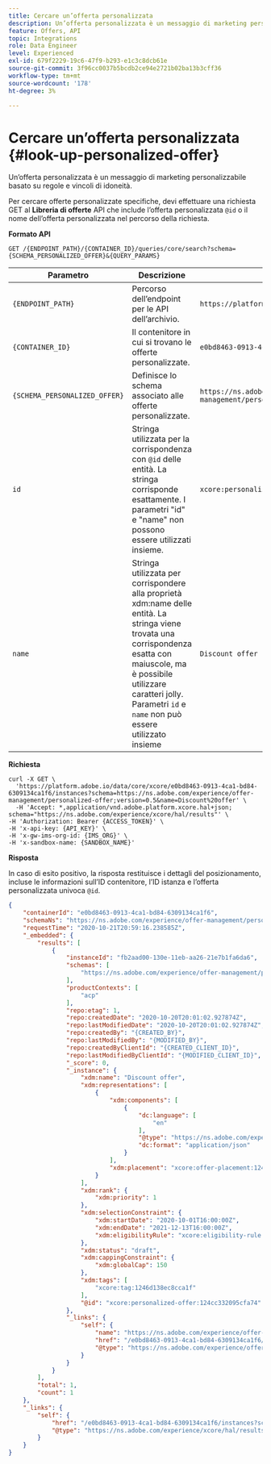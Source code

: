 ```yaml
---
title: Cercare un’offerta personalizzata
description: Un’offerta personalizzata è un messaggio di marketing personalizzabile basato su regole e vincoli di idoneità.
feature: Offers, API
topic: Integrations
role: Data Engineer
level: Experienced
exl-id: 679f2229-19c6-47f9-b293-e1c3c8dcb61e
source-git-commit: 3f96cc0037b5bcdb2ce94e2721b02ba13b3cff36
workflow-type: tm+mt
source-wordcount: '178'
ht-degree: 3%

---
```


# Cercare un’offerta personalizzata {#look-up-personalized-offer}

Un’offerta personalizzata è un messaggio di marketing personalizzabile basato su regole e vincoli di idoneità.

Per cercare offerte personalizzate specifiche, devi effettuare una richiesta GET al **Libreria di offerte** API che include l’offerta personalizzata `@id` o il nome dell’offerta personalizzata nel percorso della richiesta.

**Formato API**

```http
GET /{ENDPOINT_PATH}/{CONTAINER_ID}/queries/core/search?schema={SCHEMA_PERSONALIZED_OFFER}&{QUERY_PARAMS}
```

| Parametro | Descrizione | Esempio |
| --------- | ----------- | ------- |
| `{ENDPOINT_PATH}` | Percorso dell’endpoint per le API dell’archivio. | `https://platform.adobe.io/data/core/xcore/` |
| `{CONTAINER_ID}` | Il contenitore in cui si trovano le offerte personalizzate. | `e0bd8463-0913-4ca1-bd84-6309134ca1f6` |
| `{SCHEMA_PERSONALIZED_OFFER}` | Definisce lo schema associato alle offerte personalizzate. | `https://ns.adobe.com/experience/offer-management/personalized-offer;version=0.5` |
| `id` | Stringa utilizzata per la corrispondenza con `@id` delle entità. La stringa corrisponde esattamente. I parametri &quot;id&quot; e &quot;name&quot; non possono essere utilizzati insieme. | `xcore:personalized-offer:124cc332095cfa74` |
| `name` | Stringa utilizzata per corrispondere alla proprietà xdm:name delle entità. La stringa viene trovata una corrispondenza esatta con maiuscole, ma è possibile utilizzare caratteri jolly. Parametri `id` e `name` non può essere utilizzato insieme | `Discount offer` |

**Richiesta**

```shell
curl -X GET \
  'https://platform.adobe.io/data/core/xcore/e0bd8463-0913-4ca1-bd84-6309134ca1f6/instances?schema=https://ns.adobe.com/experience/offer-management/personalized-offer;version=0.5&name=Discount%20offer' \
  -H 'Accept: *,application/vnd.adobe.platform.xcore.hal+json; schema="https://ns.adobe.com/experience/xcore/hal/results"' \
-H 'Authorization: Bearer {ACCESS_TOKEN}' \
-H 'x-api-key: {API_KEY}' \
-H 'x-gw-ims-org-id: {IMS_ORG}' \
-H 'x-sandbox-name: {SANDBOX_NAME}'
```

**Risposta**

In caso di esito positivo, la risposta restituisce i dettagli del posizionamento, incluse le informazioni sull’ID contenitore, l’ID istanza e l’offerta personalizzata univoca `@id`.

```json
{
    "containerId": "e0bd8463-0913-4ca1-bd84-6309134ca1f6",
    "schemaNs": "https://ns.adobe.com/experience/offer-management/personalized-offer;version=0.5",
    "requestTime": "2020-10-21T20:59:16.238585Z",
    "_embedded": {
        "results": [
            {
                "instanceId": "fb2aad00-130e-11eb-aa26-21e7b1fa6da6",
                "schemas": [
                    "https://ns.adobe.com/experience/offer-management/personalized-offer;version=0.5"
                ],
                "productContexts": [
                    "acp"
                ],
                "repo:etag": 1,
                "repo:createdDate": "2020-10-20T20:01:02.927874Z",
                "repo:lastModifiedDate": "2020-10-20T20:01:02.927874Z",
                "repo:createdBy": "{CREATED_BY}",
                "repo:lastModifiedBy": "{MODIFIED_BY}",
                "repo:createdByClientId": "{CREATED_CLIENT_ID}",
                "repo:lastModifiedByClientId": "{MODIFIED_CLIENT_ID}",
                "_score": 0,
                "_instance": {
                    "xdm:name": "Discount offer",
                    "xdm:representations": [
                        {
                            "xdm:components": [
                                {
                                    "dc:language": [
                                        "en"
                                    ],
                                    "@type": "https://ns.adobe.com/experience/offer-management/content-component-json",
                                    "dc:format": "application/json"
                                }
                            ],
                            "xdm:placement": "xcore:offer-placement:12428d436d87dc84"
                        }
                    ],
                    "xdm:rank": {
                        "xdm:priority": 1
                    },
                    "xdm:selectionConstraint": {
                        "xdm:startDate": "2020-10-01T16:00:00Z",
                        "xdm:endDate": "2021-12-13T16:00:00Z",
                        "xdm:eligibilityRule": "xcore:eligibility-rule:124cb4511da781fc"
                    },
                    "xdm:status": "draft",
                    "xdm:cappingConstraint": {
                        "xdm:globalCap": 150
                    },
                    "xdm:tags": [
                        "xcore:tag:1246d138ec8cca1f"
                    ],
                    "@id": "xcore:personalized-offer:124cc332095cfa74"
                },
                "_links": {
                    "self": {
                        "name": "https://ns.adobe.com/experience/offer-management/personalized-offer;version=0.5#fb2aad00-130e-11eb-aa26-21e7b1fa6da6",
                        "href": "/e0bd8463-0913-4ca1-bd84-6309134ca1f6/instances/fb2aad00-130e-11eb-aa26-21e7b1fa6da6",
                        "@type": "https://ns.adobe.com/experience/offer-management/personalized-offer;version=0.5"
                    }
                }
            }
        ],
        "total": 1,
        "count": 1
    },
    "_links": {
        "self": {
            "href": "/e0bd8463-0913-4ca1-bd84-6309134ca1f6/instances?schema=https://ns.adobe.com/experience/offer-management/personalized-offer;version=0.5&name=Discount%20offer",
            "@type": "https://ns.adobe.com/experience/xcore/hal/results"
        }
    }
}
```
